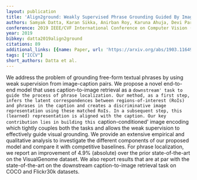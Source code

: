 ```yaml
---
layout: publication
title: 'Align2ground: Weakly Supervised Phrase Grounding Guided By Image-caption Alignment'
authors: Samyak Datta, Karan Sikka, Anirban Roy, Karuna Ahuja, Devi Parikh, Ajay Divakaran
conference: 2019 IEEE/CVF International Conference on Computer Vision (ICCV)
year: 2019
bibkey: datta2019align2ground
citations: 89
additional_links: [{name: Paper, url: 'https://arxiv.org/abs/1903.11649'}]
tags: ["ICCV"]
short_authors: Datta et al.
---
```

We address the problem of grounding free-form textual phrases by using weak
supervision from image-caption pairs. We propose a novel end-to-end model that
uses caption-to-image retrieval as a `downstream' task to guide the process of
phrase localization. Our method, as a first step, infers the latent
correspondences between regions-of-interest (RoIs) and phrases in the caption
and creates a discriminative image representation using these matched RoIs. In
a subsequent step, this (learned) representation is aligned with the caption.
Our key contribution lies in building this `caption-conditioned' image encoding
which tightly couples both the tasks and allows the weak supervision to
effectively guide visual grounding. We provide an extensive empirical and
qualitative analysis to investigate the different components of our proposed
model and compare it with competitive baselines. For phrase localization, we
report an improvement of 4.9% (absolute) over the prior state-of-the-art on the
VisualGenome dataset. We also report results that are at par with the
state-of-the-art on the downstream caption-to-image retrieval task on COCO and
Flickr30k datasets.